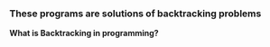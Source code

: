 ### **These programs are solutions of backtracking problems**

**What is Backtracking in programming?**

